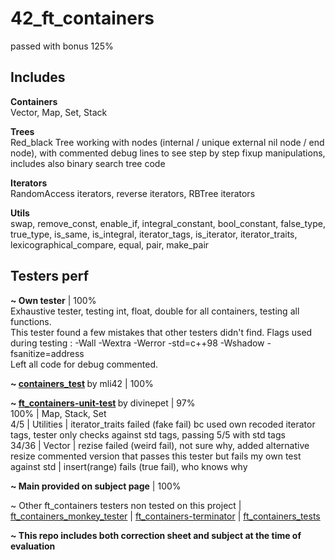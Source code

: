# 42_ft_containers
passed with bonus 125%

## Includes 
<b>Containers</b>  
Vector, Map, Set, Stack

<b>Trees</b>  
Red_black Tree working with nodes (internal / unique external nil node / end node), with commented debug lines to see step by step fixup manipulations, includes also binary search tree code

<b>Iterators</b>  
RandomAccess iterators, reverse iterators, RBTree iterators

<b>Utils</b>  
swap, remove_const, enable_if, integral_constant, bool_constant, false_type, true_type, is_same, is_integral, iterator_tags, is_iterator, iterator_traits, lexicographical_compare, equal, pair, make_pair

## Testers perf

<b>~ Own tester</b> | 100%  
</t>Exhaustive tester, testing int, float, double for all containers, testing all functions.  
</t>This tester found a few mistakes that other testers didn't find. 
</t>Flags used during testing : -Wall -Wextra -Werror -std=c++98 -Wshadow -fsanitize=address  
</t>Left all code for debug commented.  

<b>~ [containers_test](https://github.com/mli42/containers_test.git) </b >by mli42 | 100%

<b>~ [ft_containers-unit-test](https://github.com/divinepet/ft_containers-unit-test) </b>  by divinepet | 97%    
100% | Map, Stack, Set  
4/5 | Utilities | iterator_traits failed (fake fail) bc used own recoded iterator tags, tester only checks against std tags, passing 5/5 with std tags  
34/36 | Vector  | rezise failed (weird fail), not sure why, added alternative resize commented version that passes this tester but fails my own test against std |  insert(range) fails (true fail), who knows why

<b>~ Main provided on subject page</b> | 100%

~ Other ft_containers testers non tested on this project
 | [ft_containers_monkey_tester](https://github.com/jgiron42/ft_containers_monkey_tester)
 | [ft_containers-terminator](https://github.com/Mikastiv/ft_containers-terminator)
 | [ft_containers_tests](https://github.com/mamoussa405/ft_containers_tests)

<b>~ This repo includes both correction sheet and subject at the time of evaluation</b>
